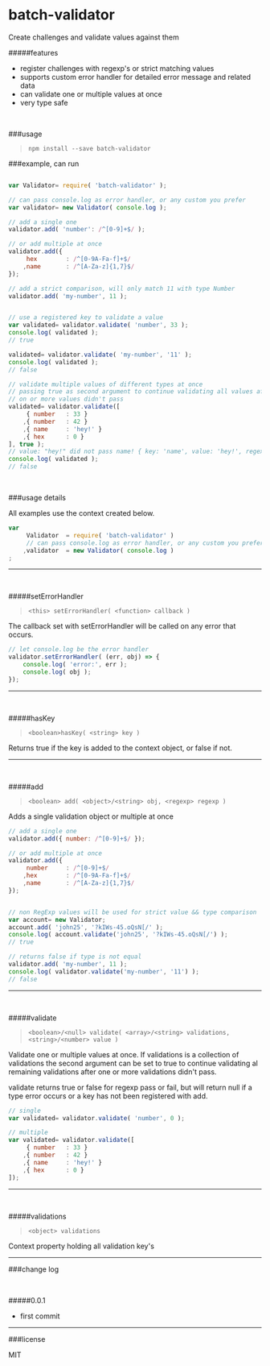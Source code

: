 # batch-validator
Create challenges and validate values against them



#####features

- register challenges with regexp's or strict matching values
- supports custom error handler for detailed error message and related data
- can validate one or multiple values at once
- very type safe

<br/>


###usage

>`npm install --save batch-validator`


###example, can run
```javascript

var Validator= require( 'batch-validator' );

// can pass console.log as error handler, or any custom you prefer
var validator= new Validator( console.log );

// add a single one
validator.add( 'number': /^[0-9]+$/ );

// or add multiple at once
validator.add({
	 hex		: /^[0-9A-Fa-f]+$/
	,name		: /^[A-Za-z]{1,7}$/
});

// add a strict comparison, will only match 11 with type Number
validator.add( 'my-number', 11 );


// use a registered key to validate a value
var validated= validator.validate( 'number', 33 );
console.log( validated );
// true

validated= validator.validate( 'my-number', '11' );
console.log( validated );
// false

// validate multiple values of different types at once
// passing true as second argument to continue validating all values after
// on or more values didn't pass
validated= validator.validate([
	 { number	: 33 }
	,{ number	: 42 }
	,{ name		: 'hey!' }
	,{ hex		: 0 }
], true );
// value: "hey!" did not pass name! { key: 'name', value: 'hey!', regexp: /^[A-Za-z]{1,7}$/ }
console.log( validated );
// false

```

<br/>

###usage details

All examples use the context created below.

```javascript
var
	 Validator	= require( 'batch-validator' )
	 // can pass console.log as error handler, or any custom you prefer
	,validator	= new Validator( console.log )
;
```

---

<br/>

#####setErrorHandler
>`<this> setErrorHandler( <function> callback )`

The callback set with setErrorHandler will be called on any error that occurs.
```javascript
// let console.log be the error handler
validator.setErrorHandler( (err, obj) => {
	console.log( 'error:', err );	
	console.log( obj );	
});
```

---

<br/>

#####hasKey
>`<boolean>hasKey( <string> key )`

Returns true if the key is added to the context object, or false if not.

---

<br/>

#####add
>`<boolean> add( <object>/<string> obj, <regexp> regexp )`

Adds a single validation object or multiple at once

```javascript
// add a single one
validator.add({ number: /^[0-9]+$/ });

// or add multiple at once
validator.add({
	 number		: /^[0-9]+$/
	,hex		: /^[0-9A-Fa-f]+$/
	,name		: /^[A-Za-z]{1,7}$/
});


// non RegExp values will be used for strict value && type comparison
var account= new Validator;
account.add( 'john25', '?kIWs-45.oQsN[/' );
console.log( account.validate('john25', '?kIWs-45.oQsN[/') );
// true

// returns false if type is not equal
validator.add( 'my-number', 11 );
console.log( validator.validate('my-number', '11') );
// false
```

---

<br/>

#####validate
>`<boolean>/<null> validate( <array>/<string> validations, <string>/<number> value )`

Validate one or multiple values at once. If validations is a collection of validations the second argument can be set to true to continue validating al remaining validations after one or more validations didn't pass.

validate returns true or false for regexp pass or fail, but will return null if a type error occurs or a key has not been registered with add.

```javascript
// single
var validated= validator.validate( 'number', 0 );

// multiple
var validated= validator.validate([
	 { number	: 33 }
	,{ number	: 42 }
	,{ name		: 'hey!' }
	,{ hex		: 0 }
]);
```

---

<br/>

#####validations
>`<object> validations`

Context property holding all validation key's

---

###change log

<br/>

#####0.0.1

- first commit

---

###license

MIT
